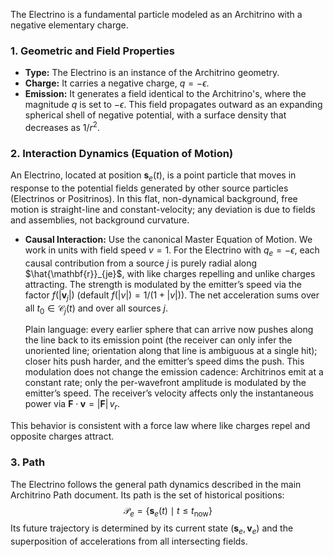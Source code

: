 The Electrino is a fundamental particle modeled as an Architrino with a negative elementary charge.

### **1. Geometric and Field Properties**

-   **Type:** The Electrino is an instance of the Architrino geometry.
-   **Charge:** It carries a negative charge, $q = -\epsilon$.
-   **Emission:** It generates a field identical to the Architrino's, where the magnitude $q$ is set to $-\epsilon$. This field propagates outward as an expanding spherical shell of negative potential, with a surface density that decreases as $1/r^2$.

### **2. Interaction Dynamics (Equation of Motion)**

An Electrino, located at position $\mathbf{s}_e(t)$, is a point particle that moves in response to the potential fields generated by other source particles (Electrinos or Positrinos). In this flat, non-dynamical background, free motion is straight-line and constant-velocity; any deviation is due to fields and assemblies, not background curvature.

-   **Causal Interaction:** Use the canonical Master Equation of Motion. We work in units with field speed $v=1$. For the Electrino with $q_e=-\epsilon$, each causal contribution from a source $j$ is purely radial along $\hat{\mathbf{r}}_{je}$, with like charges repelling and unlike charges attracting. The strength is modulated by the emitter’s speed via the factor $f\big(|\mathbf{v}_j|\big)$ (default $f(|v|)=1/(1+|v|)$). The net acceleration sums over all $t_0 \in \mathcal{C}_j(t)$ and over all sources $j$.

    Plain language: every earlier sphere that can arrive now pushes along the line back to its emission point (the receiver can only infer the unoriented line; orientation along that line is ambiguous at a single hit); closer hits push harder, and the emitter’s speed dims the push. This modulation does not change the emission cadence: Architrinos emit at a constant rate; only the per-wavefront amplitude is modulated by the emitter’s speed. The receiver’s velocity affects only the instantaneous power via $\mathbf{F}\cdot\mathbf{v} = |\mathbf{F}|\,v_r$.

This behavior is consistent with a force law where like charges repel and opposite charges attract.

### **3. Path**

The Electrino follows the general path dynamics described in the main Architrino Path document. Its path is the set of historical positions:
$$
\mathcal{P}_e = \{ \mathbf{s}_e(t) \mid t \le t_{\text{now}} \}
$$
Its future trajectory is determined by its current state $(\mathbf{s}_e, \mathbf{v}_e)$ and the superposition of accelerations from all intersecting fields.
